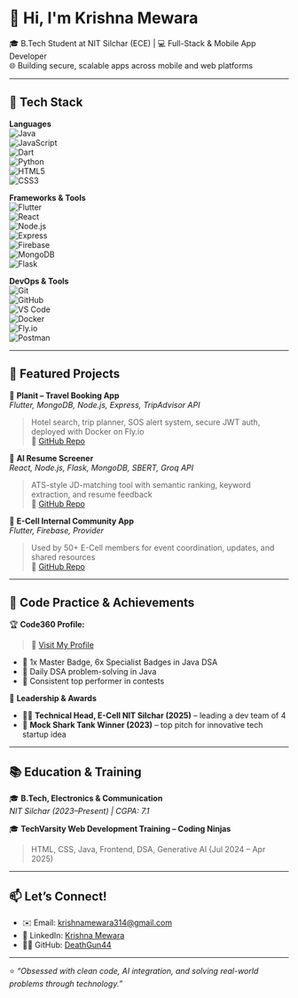 # 👋 Hi, I'm Krishna Mewara

🎓 B.Tech Student at NIT Silchar (ECE) | 💻 Full-Stack & Mobile App Developer  
🌐 Building secure, scalable apps across mobile and web platforms

---

## 🚀 Tech Stack

**Languages**  
![Java](https://img.shields.io/badge/Java-007396?style=flat-square&logo=java&logoColor=white)  
![JavaScript](https://img.shields.io/badge/JavaScript-F7DF1E?style=flat-square&logo=javascript&logoColor=black)  
![Dart](https://img.shields.io/badge/Dart-0175C2?style=flat-square&logo=dart&logoColor=white)  
![Python](https://img.shields.io/badge/Python-3776AB?style=flat-square&logo=python&logoColor=white)  
![HTML5](https://img.shields.io/badge/HTML5-E34F26?style=flat-square&logo=html5&logoColor=white)  
![CSS3](https://img.shields.io/badge/CSS3-1572B6?style=flat-square&logo=css3&logoColor=white)

**Frameworks & Tools**  
![Flutter](https://img.shields.io/badge/Flutter-02569B?style=flat-square&logo=flutter&logoColor=white)  
![React](https://img.shields.io/badge/React-20232A?style=flat-square&logo=react&logoColor=61DAFB)  
![Node.js](https://img.shields.io/badge/Node.js-339933?style=flat-square&logo=nodedotjs&logoColor=white)  
![Express](https://img.shields.io/badge/Express.js-000000?style=flat-square&logo=express&logoColor=white)  
![Firebase](https://img.shields.io/badge/Firebase-FFCA28?style=flat-square&logo=firebase&logoColor=black)  
![MongoDB](https://img.shields.io/badge/MongoDB-4EA94B?style=flat-square&logo=mongodb&logoColor=white)  
![Flask](https://img.shields.io/badge/Flask-000000?style=flat-square&logo=flask&logoColor=white)

**DevOps & Tools**  
![Git](https://img.shields.io/badge/Git-F05032?style=flat-square&logo=git&logoColor=white)  
![GitHub](https://img.shields.io/badge/GitHub-181717?style=flat-square&logo=github&logoColor=white)  
![VS Code](https://img.shields.io/badge/VS_Code-007ACC?style=flat-square&logo=visual-studio-code&logoColor=white)  
![Docker](https://img.shields.io/badge/Docker-2496ED?style=flat-square&logo=docker&logoColor=white)  
![Fly.io](https://img.shields.io/badge/Fly.io-003366?style=flat-square&logo=flydotio&logoColor=white)  
![Postman](https://img.shields.io/badge/Postman-FF6C37?style=flat-square&logo=postman&logoColor=white)

---

## 📱 Featured Projects

🧭 **Planit – Travel Booking App**  
_Flutter, MongoDB, Node.js, Express, TripAdvisor API_  
> Hotel search, trip planner, SOS alert system, secure JWT auth, deployed with Docker on Fly.io  
> 🔗 [GitHub Repo](https://github.com/Ecell23/Travel-App-Frontend)

🧠 **AI Resume Screener**  
_React, Node.js, Flask, MongoDB, SBERT, Groq API_  
> ATS-style JD-matching tool with semantic ranking, keyword extraction, and resume feedback  
> 🔗 [GitHub Repo](https://github.com/DeathGun44/Resume-Screener)

📣 **E-Cell Internal Community App**  
_Flutter, Firebase, Provider_  
> Used by 50+ E-Cell members for event coordination, updates, and shared resources  
> 🔗 [GitHub Repo](https://github.com/Ecell-NITS/E-cell-app)

---

## 🧠 Code Practice & Achievements

🏆 **Code360 Profile:**  
> 🔗 [Visit My Profile](https://www.naukri.com/code360/profile/3b05669a-3097-4581-a02f-fc26f7354a6e)

- 🥇 1x Master Badge, 6x Specialist Badges in Java DSA  
- 🧩 Daily DSA problem-solving in Java  
- 🧠 Consistent top performer in contests  

🚀 **Leadership & Awards**
- 👨‍💻 **Technical Head, E-Cell NIT Silchar (2025)** – leading a dev team of 4  
- 🏅 **Mock Shark Tank Winner (2023)** – top pitch for innovative tech startup idea  

---

## 📚 Education & Training

🎓 **B.Tech, Electronics & Communication**  
_NIT Silchar (2023–Present) | CGPA: 7.1_

🎓 **TechVarsity Web Development Training – Coding Ninjas**  
> HTML, CSS, Java, Frontend, DSA, Generative AI (Jul 2024 – Apr 2025)

---

## 📫 Let’s Connect!

- ✉️ Email: [krishnamewara314@gmail.com](mailto:krishnamewara314@gmail.com)  
- 💼 LinkedIn: [Krishna Mewara](https://linkedin.com/in/krishna-mewara-127699280)  
- 🧑‍💻 GitHub: [DeathGun44](https://github.com/DeathGun44)

---

⭐ _“Obsessed with clean code, AI integration, and solving real-world problems through technology.”_
